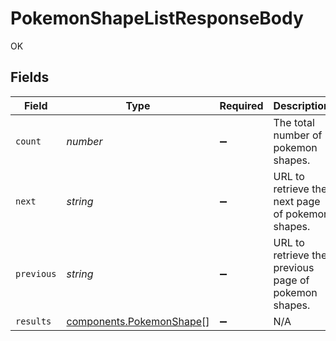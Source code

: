 # PokemonShapeListResponseBody

OK


## Fields

| Field                                                                | Type                                                                 | Required                                                             | Description                                                          | Example                                                              |
| -------------------------------------------------------------------- | -------------------------------------------------------------------- | -------------------------------------------------------------------- | -------------------------------------------------------------------- | -------------------------------------------------------------------- |
| `count`                                                              | *number*                                                             | :heavy_minus_sign:                                                   | The total number of pokemon shapes.                                  | 3                                                                    |
| `next`                                                               | *string*                                                             | :heavy_minus_sign:                                                   | URL to retrieve the next page of pokemon shapes.                     | https://pokeapi.co/api/v2/pokemon-shape/?offset=20&limit=20          |
| `previous`                                                           | *string*                                                             | :heavy_minus_sign:                                                   | URL to retrieve the previous page of pokemon shapes.                 |                                                                      |
| `results`                                                            | [components.PokemonShape](../../models/components/pokemonshape.md)[] | :heavy_minus_sign:                                                   | N/A                                                                  |                                                                      |